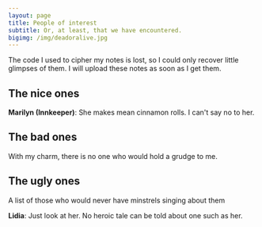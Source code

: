 ```yaml
---
layout: page
title: People of interest
subtitle: Or, at least, that we have encountered.
bigimg: /img/deadoralive.jpg
---
```


The code I used to cipher my notes is lost, so I could only recover little glimpses of them. I will upload these notes as soon as I get them.

## The nice ones

**Marilyn (Innkeeper)**: She makes mean cinnamon rolls. I can't say no to her.

## The bad ones

With my charm, there is no one who would hold a grudge to me.

## The ugly ones

A list of those who would never have minstrels singing about them

**Lidia**: Just look at her. No heroic tale can be told about one such as her.